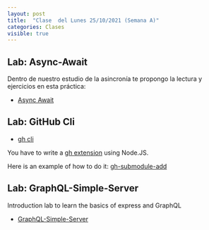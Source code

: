 ```yaml
---
layout: post
title:  "Clase  del Lunes 25/10/2021 (Semana A)"
categories: Clases
visible: true
---
```




## Lab: Async-Await

Dentro de nuestro estudio de la asincronía te propongo la lectura y ejercicios en esta práctica:

* [Async Await]({{site.baseurl}}/tema2-async/practicas/p14-t2-async-await/)

## Lab: GitHub Cli 

* [gh cli]({{site.baseurl}}/practicas/06p6-t1-gh-cli.html#extension)

You have to write a [gh extension]({{site.baseurl}}/tema1-introduccion/gh#extension) using Node.JS.

Here is an example of how to do it: [gh-submodule-add](https://github.com/crguezl/gh-submodule-add)

## Lab: GraphQL-Simple-Server

Introduction lab to learn the basics of express and GraphQL

* [GraphQL-Simple-Server]({{site.baseurl}}/practicas/graphql-simple-server/#resolvers)